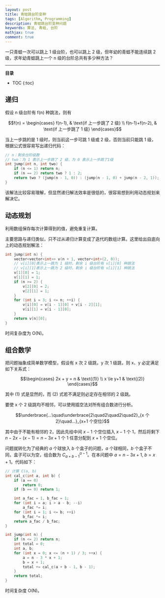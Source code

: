 ```yaml
---
layout: post
title: 青蛙跳台阶变种
tags: [Algorithm, Programming]
description: 青蛙跳台阶变种问题
keywords: 算法, 青蛙, 台阶
mathjax: true
comment: true
---
```


一只青蛙一次可以跳上 1 级台阶，也可以跳上 2 级，但年幼的青蛙不能连续跳 2 级，求年幼青蛙跳上一个 n 级的台阶总共有多少种方法？

---

**目录**

* TOC
{:toc}

## 递归

假设 n 级台阶有 f(n) 种跳法，则有

$$f(n) =
\begin{cases}
f(n-1),  & \text{if 上一步跳了 2 级} \\
f(n-1)+f(n-2), & \text{if 上一步跳了 1 级}
\end{cases}$$

当上一步跳的是 1 级时，则当前这一步可跳 1 级或 2 级，否则当前只能跳 1 级，根据公式很容易写出递归代码：

```cpp
// n：剩余台阶级数
// two：为 1 表示上一步跳了 2 级，为 0 表示上一步跳了1级
int jump(int n, int two) {
    if (n <= 1) return n;
    if (n == 2) return two ? 1 : 2;
    return two ? (jump(n - 1, 0)) : (jump(n - 1, 0) + jump(n - 2, 1));
}
```

该解法比较容易理解，但显然递归解法效率是很低的，很容易想到利用动态规划来解决它。

## 动态规划

利用数组保存每次计算得到的值，避免重复计算。

主要思路与递归类似，只不过从递归计算变成了迭代的数组计算。这里给出自底向上的动态规划解法：

```cpp
int jump(int n) {
    vector<vector<int>> v(n + 1, vector<int>(2, 0));
    // v[i][0]表示上一跳为 1 级时，剩余 i 级台阶有 v[i][0] 种跳法
    // v[i][1]表示上一跳为 2 级时，剩余 i 级台阶有 v[i][1] 种跳法
    v[1][0] = 1;
    v[1][1] = 1;
    if (n >= 2) {
        v[2][0] = 2;
        v[2][1] = 1;
    }
    for (int i = 3; i <= n; ++i) {
        v[i][0] = v[i - 1][0] + v[i - 2][1];	
        v[i][1] = v[i - 1][0];
    }
    return v[n][0];
}
```

时间复杂度为 O(N)。

## 组合数学

把问题抽象成简单数学模型，假设有 x 次 2 级跳，y 次 1 级跳，则 x、y 必定满足如下关系式：

$$\begin{cases}
2x + y = n & \text{(1)} \\
x \le y+1 & \text{(2)}
\end{cases}$$

其中 (1) 式是显然的，而 (2) 式若不满足则必定存在相邻的 2 级跳。

要使 x 个 2 级跳均不相邻，可以使用插空法对所有组合数进行分析。

$$\underbrace{...\quad\underbrace{2\quad2\quad2\quad2}_{x 个 2}\quad...}_{x+1 个空位}$$

其中由于不能有相邻的 2，因此先给中间 $x-1$ 个空位插入 $x-1$ 个 1，然后将剩下 $n-2x-(x-1)=n-3x+1$ 个 1 任意分配到 $x+1$ 个空位。

问题就转化为了经典的 $a$ 个球放入 $b$ 个盒子的问题，$a$ 个球相同，$b$ 个盒子不同，盒子可以为空，组合数为 $C_{a+b-1}^{a-1}$。在本问题中 $a=n-3x+1$, $b=x+1$。代码如下：

```cpp
// 计算 C(a, b)
int cal_c(int a, int b) {
    if (a == 0)
        return 0;
    if (b == 0) return 1;

    int a_fac = 1, b_fac = 1;
    for (int i = a; i > a - b; --i)
        a_fac *= i;
    for (int i = 1; i <= b; ++i)
        b_fac *= i;
    return a_fac / b_fac;
}

int jump(int n) {
    if (n <= 2) return n;
    int total = 0;
    int a, b;
    for (int x = 0; x <= (n + 1) / 3; ++x) {
        a = n - 3 * x + 1;
        b = x + 1;
        total += cal_c(a + b - 1, b - 1);
    }
    return total;
}
```

时间复杂度 O(N)。
